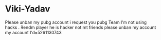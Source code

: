 # Viki-Yadav
Please unban my pubg account i request you pubg Team I'm not using hacks . Rendm player he is hacker not mt friends please unban my account my account I'd=5261130743
